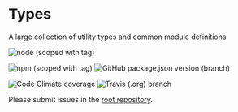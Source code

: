 # Types
A large collection of utility types and common module definitions

![node (scoped with tag)](https://img.shields.io/node/v/@vevox/util-types/latest.svg?style=for-the-badge)

![npm (scoped with tag)](https://img.shields.io/npm/v/@vevox/util-types/latest.svg?style=for-the-badge&label=stable)
![GitHub package.json version (branch)](https://img.shields.io/github/package-json/v/VevoxDigital/util-types/develop.svg?label=unstable&style=for-the-badge)

![Code Climate coverage](https://img.shields.io/codeclimate/coverage/VevoxDigital/util-types.svg?style=for-the-badge)
![Travis (.org) branch](https://img.shields.io/travis/VevoxDigital/util-types/master.svg?label=unstable&style=for-the-badge)

Please submit issues in the [root repository](https://lab.vevox.io/open-source/util/root).

